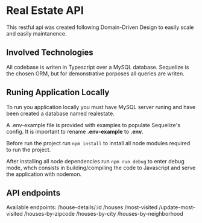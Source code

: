 # Real Estate API
This restful api was created following Domain-Driven Design to easily scale and easily maintanence.

## Involved Technologies
All codebase is writen in Typescript over a MySQL database. Sequelize is the chosen ORM, but for demonstrative porposes all queries are writen.

## Runing Application Locally 
To run you application locally you must have MySQL server runing and have been created a database named realestate. 

A .env-example file is provided with examples to populate Sequelize's config. It is important to rename **.env-example** to **.env**.

Before run the project run `npm install` to install all node modules required to run the project.

After installing all node dependencies run `npm run debug` to enter debug mode, whch consists in building/compiling the code to Javascript and serve the application with nodemon.

## API endpoints
Available endpoints: 
    /house-details/:id
    /houses
    /most-visited
    /update-most-visited
    /houses-by-zipcode
    /houses-by-city
    /houses-by-neighborhood

